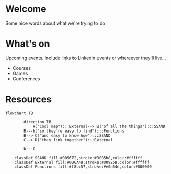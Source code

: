 # Welcome
Some nice words about what we're trying to do

# What's on
Upcoming events. Include links to LinkedIn events or whereever they'll live...
-	Courses 
-	Games 
-	Conferences

# Resources
``` mermaid
flowchart TB

        direction TB
		    A("Cool map"):::External--> B("of all the things"):::SSAND
        B---b("so they're easy to find"):::Functions
        B--> C("and easy to know how"):::SSAND
        C--> D("they link together"):::External

        b---C

    classDef SSAND fill:#005672,stroke:#0085b8,color:#ffffff
    classDef External fill:#006A4B,stroke:#00925B,color:#ffffff
    classDef Functions fill:#f8bc57,stroke:#e0a54e,color:#000000
```
